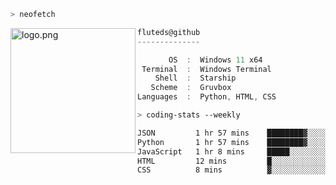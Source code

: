 ```zsh
> neofetch
```

<!--img align="left" src="https://github.com/fluteds.png" alt="logo.png" width="200"/>-->
<img align="left" src="https://external-content.duckduckgo.com/iu/?u=https%3A%2F%2F78.media.tumblr.com%2F975fca5f82161b190efdcaa05ffbd4ec%2Ftumblr_p6q6m9TJF01x3p3jmo1_500.png&f=1&nofb=1" alt="logo.png" width="200"/>

```csharp
fluteds@github
--------------

       OS  :  Windows 11 x64
 Terminal  :  Windows Terminal
    Shell  :  Starship
   Scheme  :  Gruvbox
Languages  :  Python, HTML, CSS
```

```zsh
> coding-stats --weekly
```

<!--START_SECTION:waka-->

```txt
JSON         1 hr 57 mins    ████████▓░░░░░░░░░░░░░░░░   35.18 %
Python       1 hr 57 mins    ████████▓░░░░░░░░░░░░░░░░   35.07 %
JavaScript   1 hr 8 mins     █████░░░░░░░░░░░░░░░░░░░░   20.44 %
HTML         12 mins         █░░░░░░░░░░░░░░░░░░░░░░░░   03.79 %
CSS          8 mins          ▓░░░░░░░░░░░░░░░░░░░░░░░░   02.42 %
```

<!--END_SECTION:waka-->
